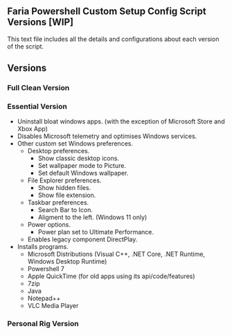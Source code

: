 ## Faria Powershell Custom Setup Config Script Versions [WIP]
This text file includes all the details and configurations about each version of the script.

## Versions
### Full Clean Version

### Essential Version
- Uninstall bloat windows apps. (with the exception of Microsoft Store and Xbox App)
- Disables Microsoft telemetry and optimises Windows services.
- Other custom set Windows preferences.
  - Desktop preferences.
    - Show classic desktop icons.
    - Set wallpaper mode to Picture.
    - Set default Windows wallpaper.
  - File Explorer preferences.
    - Show hidden files.
    - Show file extension.
  - Taskbar preferences.
    - Search Bar to Icon.
    - Aligment to the left. (Windows 11 only)
  - Power options.
    - Power plan set to Ultimate Performance.
  - Enables legacy component DirectPlay.
- Installs programs.
  - Microsoft Distributions (Visual C++, .NET Core, .NET Runtime, Windows Desktop Runtime)
  - Powershell 7
  - Apple QuickTime (for old apps using its api/code/features)
  - 7zip
  - Java
  - Notepad++
  - VLC Media Player

### Personal Rig Version

